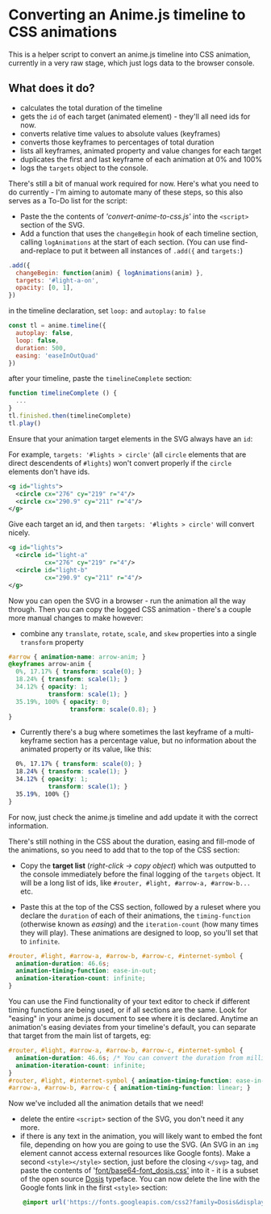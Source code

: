 # Converting an Anime.js timeline to CSS animations

This is a helper script to convert an anime.js timeline into CSS animation, currently in a very raw stage, which just logs data to the browser console.

## What does it do?
- calculates the total duration of the timeline
- gets the `id` of each target (animated element) - they'll all need ids for now.
- converts relative time values to absolute values (keyframes)
- converts those keyframes to percentages of total duration
- lists all keyframes, animated property and value changes for each target
- duplicates the first and last keyframe of each animation at 0% and 100%
- logs the `targets` object to the console.

There's still a bit of manual work required for now.
Here's what you need to do currently - I'm aiming to automate many of these steps, so this also serves as a To-Do list for the script:

- Paste the the contents of _'convert-anime-to-css.js'_ into the `<script>` section of the SVG.
- Add a function that uses the `changeBegin` hook of each timeline section, calling `logAnimations` at the start of each section. (You can use find-and-replace to put it between all instances of `.add({` and `targets:`)

```javascript
.add({
  changeBegin: function(anim) { logAnimations(anim) },
  targets: '#light-a-on',
  opacity: [0, 1],
})
```

in the timeline declaration, set `loop:` and `autoplay:` to `false`

```javascript
const tl = anime.timeline({
  autoplay: false,
  loop: false,
  duration: 500,
  easing: 'easeInOutQuad'
})
```

after your timeline, paste the `timelineComplete` section:
```javascript
function timelineComplete () {
  ...
}
tl.finished.then(timelineComplete)
tl.play()
```

Ensure that your animation target elements in the SVG always have an `id`:

For example, `targets: '#lights > circle'` (all `circle` elements that are direct descendents of `#lights`) won't convert properly if the `circle` elements don't have ids.

```xml
<g id="lights">
  <circle cx="276" cy="219" r="4"/>
  <circle cx="290.9" cy="211" r="4"/>
</g>
```

Give each target an id, and then `targets: '#lights > circle'` will convert nicely.

```xml
<g id="lights">
  <circle id="light-a"
          cx="276" cy="219" r="4"/>
  <circle id="light-b"
          cx="290.9" cy="211" r="4"/>
</g>
```

Now you can open the SVG in a browser - run the animation all the way through.
Then you can copy the logged CSS animation - there's a couple more manual changes to make however:

- combine any `translate`, `rotate`, `scale`, and `skew` properties into a single `transform` property
```css
#arrow { animation-name: arrow-anim; }
@keyframes arrow-anim {
  0%, 17.17% { transform: scale(0); }
  18.24% { transform: scale(1); }
  34.12% { opacity: 1;
           transform: scale(1); }
  35.19%, 100% { opacity: 0;
                 transform: scale(0.8); }
}
```
- Currently there's a bug where sometimes the last keyframe of a multi-keyframe section has a percentage value, but no information about the animated property or its value, like this:
```css
  0%, 17.17% { transform: scale(0); }
  18.24% { transform: scale(1); }
  34.12% { opacity: 1;
           transform: scale(1); }
  35.19%, 100% {}
}
```
For now, just check the anime.js timeline and add update it with the correct information.

There's still nothing in the CSS about the duration, easing and fill-mode of the animations, so you need to add that to the top of the CSS section:

- Copy the **target list** (_right-click -> copy object_) which was outputted to the console immediately before the final logging of the `targets` object. It will be a long list of ids, like `#router, #light, #arrow-a, #arrow-b...` etc.

- Paste this at the top of the CSS section, followed by a ruleset where you declare the `duration` of each of their animations, the `timing-function` (otherwise known as _easing_) and the `iteration-count` (how many times they will play). These animations are designed to loop, so you'll set that to `infinite`.
```css
#router, #light, #arrow-a, #arrow-b, #arrow-c, #internet-symbol {
  animation-duration: 46.6s;
  animation-timing-function: ease-in-out;
  animation-iteration-count: infinite;
}
```
You can use the Find functionality of your text editor to check if different timing functions are being used, or if all sections are the same. Look for "easing" in your anime.js document to see where it is declared. Anytime an animation's easing deviates from your timeline's default, you can separate that target from the main list of targets, eg:
```css
#router, #light, #arrow-a, #arrow-b, #arrow-c, #internet-symbol {
  animation-duration: 46.6s; /* You can convert the duration from milliseconds to seconds to make it more human-friendly */
  animation-iteration-count: infinite;
}
#router, #light, #internet-symbol { animation-timing-function: ease-in-out; }
#arrow-a, #arrow-b, #arrow-c { animation-timing-function: linear; }
```
Now we've included all the animation details that we need!

- delete the entire `<script>` section of the SVG, you don't need it any more.
- if there is any text in the animation, you will likely want to embed the font file, depending on how you are going to use the SVG. (An SVG in an `img` element cannot access external resources like Google fonts). Make a second `<style></style>` section, just before the closing `</svg>` tag, and paste the contents of '[font/base64-font_dosis.css'](../font/base64-font_dosis.css) into it - it is a subset of the open source [Dosis](https://github.com/impallari/Dosis) typeface. You can now delete the line with the Google fonts link in the first `<style>` section:
```css
    @import url('https://fonts.googleapis.com/css2?family=Dosis&display=swap');
```

